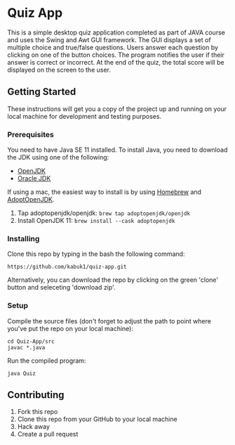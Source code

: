 # Quiz App

This is a simple desktop quiz application completed as part of JAVA course and uses the Swing and Awt GUI framework. The GUI displays a set of multiple choice and true/false questions. Users answer each question by clicking on one of the button choices. The program notifies the user if their answer is correct or incorrect. At the end of the quiz, the total score will be displayed on the screen to the user.

## Getting Started

These instructions will get you a copy of the project up and running on your local machine for development and testing purposes.

### Prerequisites

You need to have Java SE 11 installed. To install Java, you need to download the JDK using one of the following:
* [OpenJDK](http://openjdk.java.net/install/index.html)
* [Oracle JDK](https://www.oracle.com/java/technologies/javase-downloads.html)

If using a mac, the easiest way to install is by using [Homebrew](https://brew.sh/) and [AdoptOpenJDK](https://adoptopenjdk.net/).
1. Tap adoptopenjdk/openjdk: `brew tap adoptopenjdk/openjdk`
2. Install OpenJDK 11: `brew install --cask adoptopenjdk`

### Installing

Clone this repo by typing in the bash the following command:
```
https://github.com/kabuk1/quiz-app.git
```

Alternatively, you can download the repo by clicking on the green 'clone' button and seleceting 'download zip'.

### Setup

Compile the source files (don't forget to adjust the path to point where you've put the repo on your local machine):
```
cd Quiz-App/src
javac *.java
```

Run the compiled program:
```
java Quiz
```

## Contributing

1. Fork this repo
2. Clone this repo from your GitHub to your local machine
3. Hack away
4. Create a pull request

